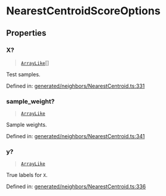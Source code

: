 # NearestCentroidScoreOptions

## Properties

### X?

> [`ArrayLike`](../types/ArrayLike.md)[]

Test samples.

Defined in:  [generated/neighbors/NearestCentroid.ts:331](https://github.com/transitive-bullshit/scikit-learn-ts/blob/b59c1ff/packages/sklearn/src/generated/neighbors/NearestCentroid.ts#L331)

### sample\_weight?

> [`ArrayLike`](../types/ArrayLike.md)

Sample weights.

Defined in:  [generated/neighbors/NearestCentroid.ts:341](https://github.com/transitive-bullshit/scikit-learn-ts/blob/b59c1ff/packages/sklearn/src/generated/neighbors/NearestCentroid.ts#L341)

### y?

> [`ArrayLike`](../types/ArrayLike.md)

True labels for `X`.

Defined in:  [generated/neighbors/NearestCentroid.ts:336](https://github.com/transitive-bullshit/scikit-learn-ts/blob/b59c1ff/packages/sklearn/src/generated/neighbors/NearestCentroid.ts#L336)
